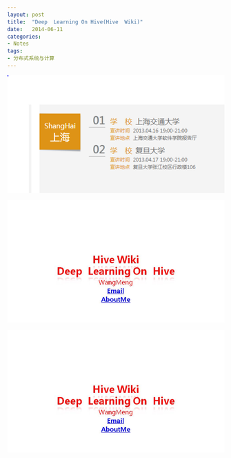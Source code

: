 ```yaml
---
layout: post
title:  "Deep  Learning On Hive(Hive  Wiki)"
date:   2014-06-11
categories: 
- Notes 
tags:
- 分布式系统与计算
---
```



![image](https://github.com/sjtufighter/sjtufighter.github.io/raw/master/images/ceshi.jpg)

![image](https://github.com/sjtufighter/sjtufighter.github.io/raw/master/images/hiveWiki1/1.jpg)

![image](https://github.com/sjtufighter/sjtufighter.github.io/blob/master/images/hiveWiki1/1.JPG)
